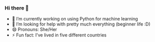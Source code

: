 ### Hi there 👋

- 🔭 I’m currently working on using Python for machine learning
- 🤔 I’m looking for help with pretty much everything (beginner life :D)
- 😄 Pronouns: She/Her
- ⚡ Fun fact: I've lived in five different countries


